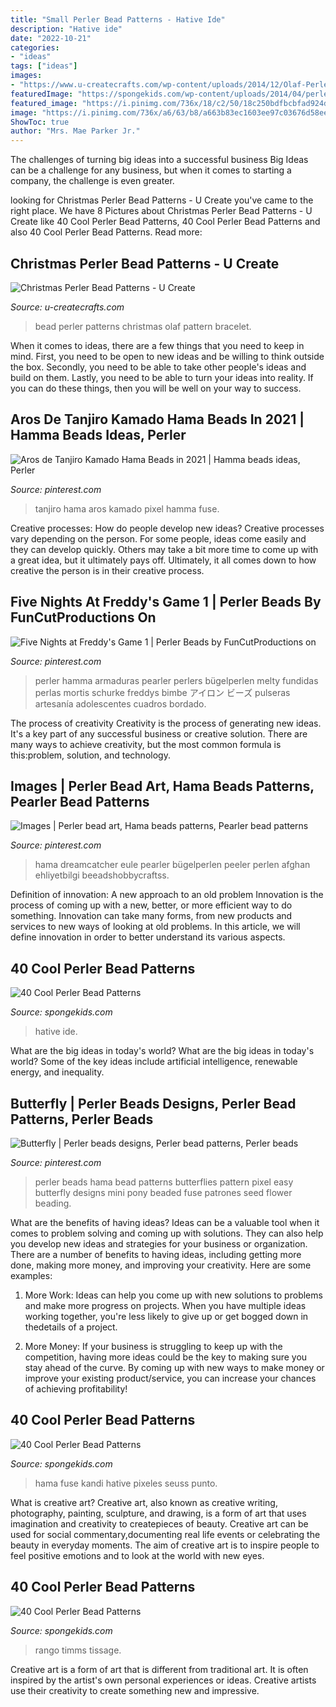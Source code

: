 ```yaml
---
title: "Small Perler Bead Patterns - Hative Ide"
description: "Hative ide"
date: "2022-10-21"
categories:
- "ideas"
tags: ["ideas"]
images:
- "https://www.u-createcrafts.com/wp-content/uploads/2014/12/Olaf-Perler-Bead.gif"
featuredImage: "https://spongekids.com/wp-content/uploads/2014/04/perler-beads-patterns/22-bird-perler-beads-patterns.png"
featured_image: "https://i.pinimg.com/736x/18/c2/50/18c250bdfbcbfad924db4e4f5da031d9.jpg"
image: "https://i.pinimg.com/736x/a6/63/b8/a663b83ec1603ee97c03676d58ee4d02.jpg"
ShowToc: true
author: "Mrs. Mae Parker Jr."
---
```



The challenges of turning big ideas into a successful business
Big Ideas can be a challenge for any business, but when it comes to starting a company, the challenge is even greater.

	

		
looking for Christmas Perler Bead Patterns - U Create you've came to the right place. We have 8 Pictures about Christmas Perler Bead Patterns - U Create like 40 Cool Perler Bead Patterns, 40 Cool Perler Bead Patterns and also 40 Cool Perler Bead Patterns. Read more:
		
    
## Christmas Perler Bead Patterns - U Create

<img loading=lazy src="https://www.u-createcrafts.com/wp-content/uploads/2014/12/Olaf-Perler-Bead.gif" onerror="this.onerror=null;this.src='https://tse2.mm.bing.net/th?id=OIP.-zEMyJOHSZO4IfDkcaQCBgAAAA&amp;pid=15.1';" alt="Christmas Perler Bead Patterns - U Create">

_Source: u-createcrafts.com_

>bead perler patterns christmas olaf pattern bracelet. 

	

When it comes to ideas, there are a few things that you need to keep in mind. First, you need to be open to new ideas and be willing to think outside the box. Secondly, you need to be able to take other people's ideas and build on them. Lastly, you need to be able to turn your ideas into reality. If you can do these things, then you will be well on your way to success.

    
## Aros De Tanjiro Kamado Hama Beads In 2021 | Hamma Beads Ideas, Perler

<img loading=lazy src="https://i.pinimg.com/736x/a6/63/b8/a663b83ec1603ee97c03676d58ee4d02.jpg" onerror="this.onerror=null;this.src='https://tse2.mm.bing.net/th?id=OIP.aAyAIiEV-ZF5uHn3XSTgkAHaJ3&amp;pid=15.1';" alt="Aros de Tanjiro Kamado Hama Beads in 2021 | Hamma beads ideas, Perler">

_Source: pinterest.com_

>tanjiro hama aros kamado pixel hamma fuse. 

	

Creative processes: How do people develop new ideas?
Creative processes vary depending on the person. For some people, ideas come easily and they can develop quickly. Others may take a bit more time to come up with a great idea, but it ultimately pays off. Ultimately, it all comes down to how creative the person is in their creative process.

    
## Five Nights At Freddy&#039;s Game 1 | Perler Beads By FunCutProductions On

<img loading=lazy src="https://i.pinimg.com/736x/6b/14/94/6b1494c3a6b4ae6e3df70b02bf2227a8.jpg" onerror="this.onerror=null;this.src='https://tse1.mm.bing.net/th?id=OIP.m_XcDzAOgQKASDK59aSayQHaJ3&amp;pid=15.1';" alt="Five Nights at Freddy&#039;s Game 1 | Perler Beads by FunCutProductions on">

_Source: pinterest.com_

>perler hamma armaduras pearler perlers bügelperlen melty fundidas perlas mortis schurke freddys bimbe アイロン ビーズ pulseras artesanía adolescentes cuadros bordado. 

	

The process of creativity
Creativity is the process of generating new ideas. It's a key part of any successful business or creative solution. There are many ways to achieve creativity, but the most common formula is this:problem, solution, and technology.

    
## Images | Perler Bead Art, Hama Beads Patterns, Pearler Bead Patterns

<img loading=lazy src="https://i.pinimg.com/736x/18/c2/50/18c250bdfbcbfad924db4e4f5da031d9.jpg" onerror="this.onerror=null;this.src='https://tse4.mm.bing.net/th?id=OIP.HT1HDDfn42xHk21G2SOs3QAAAA&amp;pid=15.1';" alt="Images | Perler bead art, Hama beads patterns, Pearler bead patterns">

_Source: pinterest.com_

>hama dreamcatcher eule pearler bügelperlen peeler perlen afghan ehliyetbilgi beeadshobbycraftss. 

	

Definition of innovation: A new approach to an old problem
Innovation is the process of coming up with a new, better, or more efficient way to do something. Innovation can take many forms, from new products and services to new ways of looking at old problems. In this article, we will define innovation in order to better understand its various aspects.

    
## 40 Cool Perler Bead Patterns

<img loading=lazy src="https://spongekids.com/wp-content/uploads/2014/04/perler-beads-patterns/22-bird-perler-beads-patterns.png" onerror="this.onerror=null;this.src='https://tse2.mm.bing.net/th?id=OIP.fJeyW2fqXPaMoY_zpaTF-wHaGS&amp;pid=15.1';" alt="40 Cool Perler Bead Patterns">

_Source: spongekids.com_

>hative ide. 

	

What are the big ideas in today's world?
What are the big ideas in today's world? 
Some of the key ideas include artificial intelligence, renewable energy, and inequality.

    
## Butterfly | Perler Beads Designs, Perler Bead Patterns, Perler Beads

<img loading=lazy src="https://i.pinimg.com/736x/a0/7c/0f/a07c0f7bd9d5ae935924077e4f5308bd--perler-beads-easy-hama-beads-flower.jpg" onerror="this.onerror=null;this.src='https://tse4.mm.bing.net/th?id=OIP.cByxhdpzQZSCZV0Cj9rlCQHaJ3&amp;pid=15.1';" alt="Butterfly | Perler beads designs, Perler bead patterns, Perler beads">

_Source: pinterest.com_

>perler beads hama bead patterns butterflies pattern pixel easy butterfly designs mini pony beaded fuse patrones seed flower beading. 

	

What are the benefits of having ideas?
Ideas can be a valuable tool when it comes to problem solving and coming up with solutions. They can also help you develop new ideas and strategies for your business or organization. There are a number of benefits to having ideas, including getting more done, making more money, and improving your creativity. Here are some examples:
1. More Work: Ideas can help you come up with new solutions to problems and make more progress on projects. When you have multiple ideas working together, you're less likely to give up or get bogged down in thedetails of a project.

2. More Money: If your business is struggling to keep up with the competition, having more ideas could be the key to making sure you stay ahead of the curve. By coming up with new ways to make money or improve your existing product/service, you can increase your chances of achieving profitability!

    
## 40 Cool Perler Bead Patterns

<img loading=lazy src="https://spongekids.com/wp-content/uploads/2014/04/perler-beads-patterns/33-christmas-grinch.png" onerror="this.onerror=null;this.src='https://tse1.mm.bing.net/th?id=OIP.Y7_GT86Ka6ltj6dZ13O54wHaKj&amp;pid=15.1';" alt="40 Cool Perler Bead Patterns">

_Source: spongekids.com_

>hama fuse kandi hative pixeles seuss punto. 

	

What is creative art?
Creative art, also known as creative writing, photography, painting, sculpture, and drawing, is a form of art that uses imagination and creativity to createpieces of beauty. Creative art can be used for social commentary,documenting real life events or celebrating the beauty in everyday moments. The aim of creative art is to inspire people to feel positive emotions and to look at the world with new eyes.

    
## 40 Cool Perler Bead Patterns

<img loading=lazy src="https://spongekids.com/wp-content/uploads/2014/04/perler-beads-patterns/12-rango-and-mr-timms.png" onerror="this.onerror=null;this.src='https://tse3.mm.bing.net/th?id=OIP.Xxu5zfbiUQ50We9MfZfHrwHaJn&amp;pid=15.1';" alt="40 Cool Perler Bead Patterns">

_Source: spongekids.com_

>rango timms tissage. 

	

Creative art is a form of art that is different from traditional art. It is often inspired by the artist's own personal experiences or ideas. Creative artists use their creativity to create something new and impressive.

